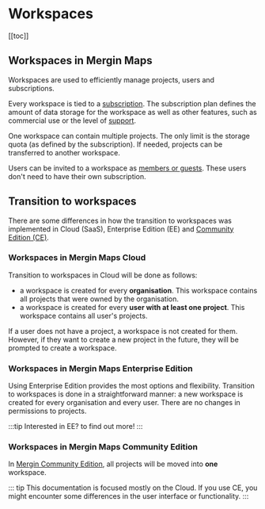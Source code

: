 ﻿# Workspaces
[[toc]]

## Workspaces in Mergin Maps
Workspaces are used to efficiently manage projects, users and subscriptions. 

Every workspace is tied to a [subscription](https://merginmaps.com/pricing). The subscription plan defines the amount of data storage for the workspace as well as other features, such as commercial use or the level of [support](../../misc/troubleshoot/#support).

One workspace can contain multiple projects. The only limit is the storage quota (as defined by the subscription). If needed, projects can be transferred to another workspace.

Users can be invited to a workspace as [members or guests](../permissions/). These users don't need to have their own subscription.

## Transition to workspaces
There are some differences in how the transition to workspaces was implemented in <MainPlatformName /> Cloud (SaaS), <MainPlatformName /> Enterprise Edition (EE) and [<MainPlatformName /> Community Edition (CE)](../../dev/mergince/).

### Workspaces in Mergin Maps Cloud
Transition to workspaces in <MainPlatformName /> Cloud will be done as follows:
- a workspace is created for every **organisation**. This workspace contains all projects that were owned by the organisation.
- a workspace is created for every **user with at least one project**. This workspace contains all user's projects.

If a user does not have a project, a workspace is not created for them. However, if they want to create a new project in the future, they will be prompted to create a workspace.

### Workspaces in Mergin Maps Enterprise Edition
Using <MainPlatformName /> Enterprise Edition provides the most options and flexibility. Transition to workspaces is done in a straightforward manner: a new workspace is created for every organisation and every user. There are no changes in permissions to projects.

:::tip
Interested in <MainPlatformName /> EE? <MerginMapsEmail id="sales" desc="Contact us" /> to find out more!
:::

### Workspaces in Mergin Maps Community Edition
In [Mergin Community Edition](../../dev/mergince/), all projects will be moved into **one** workspace.

::: tip
This documentation is focused mostly on the <MainPlatformName /> Cloud. If you use <MainPlatformName /> CE, you might encounter some differences in the user interface or functionality.
:::
